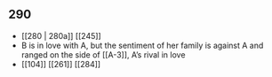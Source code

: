## 290
- [[280 | 280a]] [[245]] 
- B is in love with A, but the sentiment of her family is against A and ranged on the side of [[A-3]], A’s rival in love
- [[104]] [[261]] [[284]] 

